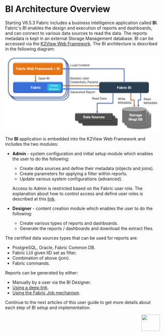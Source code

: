 # BI Architecture Overview

Starting V6.5.3 Fabric includes a business intelligence application called **BI**. Fabric's BI enables the design and execution of reports and dashboards, and can connect to various data sources to read the data. The reports metadata is kept in an external Storage Management database. BI can be accessed via the [K2View Web Framework](https://support.k2view.com/Academy_6.5/articles/30_web_framework/01_web_framework_overview.html). The BI architecture is described in the following diagram:

 ![image](images/bi_integration_architecture.png)

The **BI** application is embedded into the K2View Web Framework and includes the two modules:

* **Admin** - system configuration and initial setup module which enables the user to do the following: 

  - Create data sources and define their metadata (objects and joins).
  - Create parameters for applying a filter within reports.
  - Update various system configurations (advanced).

  Access to Admin is restricted based on the Fabric user role. The explanation about how to control access and define user roles is described at this [link](02_Permissions_Setup.md).

* **Designer** - content creation module which enables the user to do the following:

  * Create various types of reports and dashboards. 
  * Generate the reports / dashboards and download the extract files.

The certified data sources types that can be used for reports are:

* PostgreSQL, Oracle, Fabric Common DB.
* Fabric LUI given IID set as filter.
* Combination of above (join).
* Fabric commands.

Reports can be generated by either: 

* Manually by a user via the BI Designer.
* [Using a deep link](06_report_execution_guidelines.md#reports-generation-using-deep-link).
* [Using the Fabric Job mechanism](06_report_execution_guidelines.md#reports-generation-using-the-fabric-jobs-mechanism). 

Continue to the next articles of this user guide to get more details about each step of BI setup and implementation.




[<img align="right" width="60" height="54" src="/articles/images/Next.png">](00_BI_user_guide_overview.md) 
